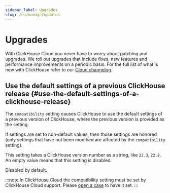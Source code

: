 ```yaml
---
sidebar_label: Upgrades
slug: /en/manage/updates
---
```


# Upgrades

With ClickHouse Cloud you never have to worry about patching and upgrades. We roll out upgrades that include fixes, new features and performance improvements on a periodic basis. For the full list of what is new with ClickHouse refer to our [Cloud changelog](/docs/en/cloud/reference/changelog.md).

## Use the default settings of a previous ClickHouse release {#use-the-default-settings-of-a-clickhouse-release}

The `compatibility` setting causes ClickHouse to use the default settings of a previous version of ClickHouse, where the previous version is provided as the setting.

If settings are set to non-default values, then those settings are honored (only settings that have not been modified are affected by the `compatibility` setting).

This setting takes a ClickHouse version number as a string, like `22.3`, `22.8`. An empty value means that this setting is disabled.

Disabled by default.

:::note
In ClickHouse Cloud the compatibility setting must be set by ClickHouse Cloud support.  Please [open a case](https://clickhouse.cloud/support) to have it set.
:::
